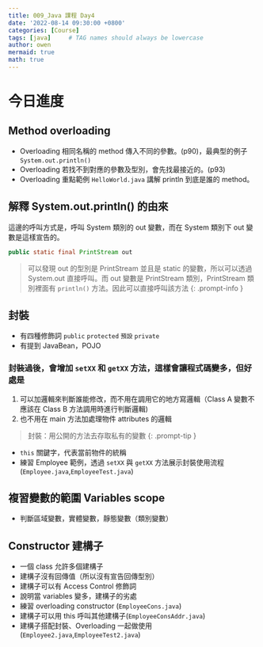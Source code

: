 ```yaml
---
title: 009_Java 課程 Day4
date: '2022-08-14 09:30:00 +0800'
categories: [Course]
tags: [java]     # TAG names should always be lowercase
author: owen
mermaid: true
math: true
---
```


# 今日進度

## Method overloading
- Overloading 相同名稱的 method 傳入不同的參數。(p90)，最典型的例子 `System.out.println()`
- Overloading 若找不到對應的參數及型別，會先找最接近的。(p93)
- Overloading 重點範例 `HelloWorld.java` 講解 println 到底是誰的 method。

## 解釋 System.out.println() 的由來
這邊的呼叫方式是，呼叫 System 類別的 out 變數，而在 System 類別下 out 變數是這樣宣告的。
```java
public static final PrintStream out
```

> 可以發現 out 的型別是 PrintStream 並且是 static 的變數，所以可以透過 System.out 直接呼叫。而 out 變數是 PrintStream 類別，PrintStream 類別裡面有 `println()` 方法。因此可以直接呼叫該方法
{: .prompt-info }

## 封裝
- 有四種修飾詞 `public` `protected` `預設` `private`
- 有提到 JavaBean，POJO

### 封裝過後，會增加 `setXX` 和 `getXX` 方法，這樣會讓程式碼變多，但好處是
1. 可以加邏輯來判斷誰能修改，而不用在調用它的地方寫邏輯（Class A 變數不應該在 Class B 方法調用時進行判斷邏輯)
2. 也不用在 main 方法加處理物件 attributes 的邏輯

> 封裝：用公開的方法去存取私有的變數
{: .prompt-tip }

- `this` 關鍵字，代表當前物件的統稱
- 練習 Employee 範例，透過 `setXX` 與 `getXX` 方法展示封裝使用流程 (`Employee.java`,`EmployeeTest.java`)

## 複習變數的範圍 Variables scope
- 判斷區域變數，實體變數，靜態變數（類別變數）

## Constructor 建構子
- 一個 class 允許多個建構子
- 建構子沒有回傳值（所以沒有宣告回傳型別）
- 建構子可以有 Access Control 修飾詞
- 說明當 variables 變多，建構子的劣處
- 練習 overloading constructor (`EmployeeCons.java`)
- 建構子可以用 this 呼叫其他建構子(`EmployeeConsAddr.java`)
- 建構子搭配封裝、Overloading 一起做使用 (`Employee2.java`,`EmployeeTest2.java`)